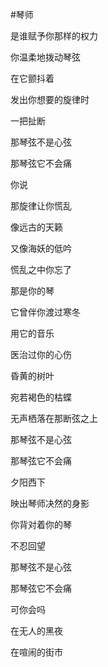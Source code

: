 #琴师

是谁赋予你那样的权力

你温柔地拨动琴弦

在它颤抖着

发出你想要的旋律时

一把扯断


那琴弦不是心弦

那琴弦它不会痛


你说

那旋律让你慌乱

像远古的天籁

又像海妖的低吟


慌乱之中你忘了

那是你的琴

它曾伴你渡过寒冬

用它的音乐

医治过你的心伤


昏黄的树叶

宛若褐色的枯蝶

无声栖落在那断弦之上


那琴弦不是心弦

那琴弦它不会痛


夕阳西下

映出琴师决然的身影

你背对着你的琴

不忍回望


那琴弦不是心弦

那琴弦它不会痛


可你会吗

在无人的黑夜

在喧闹的街市

























